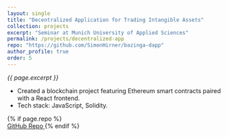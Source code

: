 ```yaml
---
layout: single
title: "Decentralized Application for Trading Intangible Assets"
collection: projects
excerpt: "Seminar at Munich University of Applied Sciences"
permalink: /projects/decentralized-app
repo: "https://github.com/SimonHirner/bazinga-dapp"
author_profile: true
order: 5
---
```


*{{ page.excerpt }}*

- Created a blockchain project featuring Ethereum smart contracts paired with a React frontend.
- Tech stack: JavaScript, Solidity.

{% if page.repo %}
<br>
<a href="{{ page.repo }}" target="_blank" class="btn btn--primary">
  <i class="fab fa-fw fa-github"></i> GitHub Repo
</a>
{% endif %}
